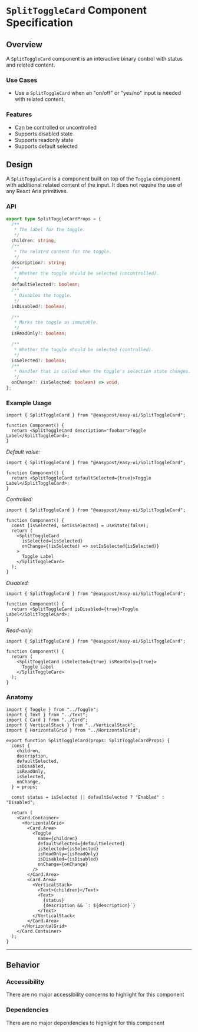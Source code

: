 # `SplitToggleCard` Component Specification

## Overview

A `SplitToggleCard` component is an interactive binary control with status and related content.

### Use Cases

- Use a `SplitToggleCard` when an "on/off" or "yes/no" input is needed with related content.

### Features

- Can be controlled or uncontrolled
- Supports disabled state
- Supports readonly state
- Supports default selected

## Design

A `SplitToggleCard` is a component built on top of the `Toggle` component with additional related content of the input. It does not require the use of any React Aria primitives.

### API

```ts
export type SplitToggleCardProps = {
  /**
   * The label for the toggle.
   */
  children: string;
  /**
   * The related content for the toggle.
   */
  description?: string;
  /**
   * Whether the toggle should be selected (uncontrolled).
   */
  defaultSelected?: boolean;
  /**
   * Disables the toggle.
   */
  isDisabled?: boolean;

  /**
   * Marks the toggle as immutable.
   */
  isReadOnly?: boolean;

  /**
   * Whether the toggle should be selected (controlled).
   */
  isSelected?: boolean;
  /**
   * Handler that is called when the toggle's selection state changes.
   */
  onChange?: (isSelected: boolean) => void;
};
```

### Example Usage

```tsx
import { SplitToggleCard } from "@easypost/easy-ui/SplitToggleCard";

function Component() {
  return <SplitToggleCard description="foobar">Toggle Label</SplitToggleCard>;
}
```

_Default value:_

```tsx
import { SplitToggleCard } from "@easypost/easy-ui/SplitToggleCard";

function Component() {
  return <SplitToggleCard defaultSelected={true}>Toggle Label</SplitToggleCard>;
}
```

_Controlled:_

```tsx
import { SplitToggleCard } from "@easypost/easy-ui/SplitToggleCard";

function Component() {
  const [isSelected, setIsSelected] = useState(false);
  return (
    <SplitToggleCard
      isSelected={isSelected}
      onChange={(isSelected) => setIsSelected(isSelected)}
    >
      Toggle Label
    </SplitToggleCard>
  );
}
```

_Disabled:_

```tsx
import { SplitToggleCard } from "@easypost/easy-ui/SplitToggleCard";

function Component() {
  return <SplitToggleCard isDisabled={true}>Toggle Label</SplitToggleCard>;
}
```

_Read-only:_

```tsx
import { SplitToggleCard } from "@easypost/easy-ui/SplitToggleCard";

function Component() {
  return (
    <SplitToggleCard isSelected={true} isReadOnly={true}>
      Toggle Label
    </SplitToggleCard>
  );
}
```

### Anatomy

```tsx
import { Toggle } from "../Toggle";
import { Text } from "../Text";
import { Card } from "../Card";
import { VerticalStack } from "../VerticalStack";
import { HorizontalGrid } from "../HorizontalGrid";

export function SplitToggleCard(props: SplitToggleCardProps) {
  const {
    children,
    description,
    defaultSelected,
    isDisabled,
    isReadOnly,
    isSelected,
    onChange,
  } = props;

  const status = isSelected || defaultSelected ? "Enabled" : "Disabled";

  return (
    <Card.Container>
      <HorizontalGrid>
        <Card.Area>
          <Toggle
            name={children}
            defaultSelected={defaultSelected}
            isSelected={isSelected}
            isReadOnly={isReadOnly}
            isDisabled={isDisabled}
            onChange={onChange}
          />
        </Card.Area>
        <Card.Area>
          <VerticalStack>
            <Text>{children}</Text>
            <Text>
              {status}
              {description && `: ${description}`}
            </Text>
          </VerticalStack>
        </Card.Area>
      </HorizontalGrid>
    </Card.Container>
  );
}
```

---

## Behavior

### Accessibility

There are no major accessibility concerns to highlight for this component

### Dependencies

There are no major dependencies to highlight for this component
